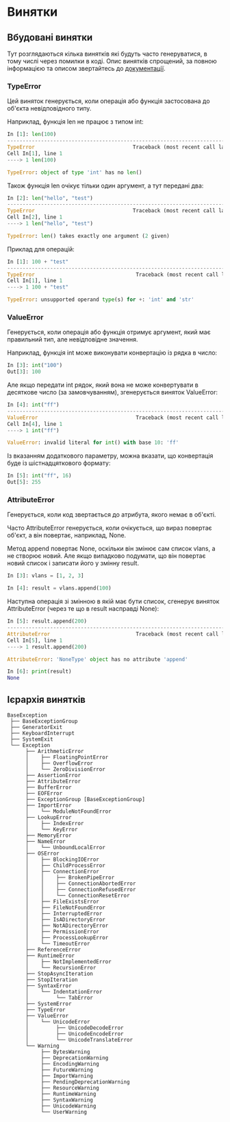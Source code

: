 # Винятки

## Вбудовані винятки

Тут розглядаються кілька винятків які будуть часто генеруватися, в тому числі
через помилки в коді.  Опис винятків спрощений, за повною інформацією та описом
звертайтесь до [документації](https://docs.python.org/3/library/exceptions.html).

### TypeError

Цей виняток генерується, коли операція або функція застосована до об'єкта невідповідного типу.

Наприклад, функція len не працює з типом int:

```python
In [1]: len(100)
--------------------------------------------------------------------------
TypeError                                Traceback (most recent call last)
Cell In[1], line 1
----> 1 len(100)

TypeError: object of type 'int' has no len()
```

Також функція len очікує тільки один аргумент, а тут передані два:

```python
In [2]: len("hello", "test")
--------------------------------------------------------------------------
TypeError                                Traceback (most recent call last)
Cell In[2], line 1
----> 1 len("hello", "test")

TypeError: len() takes exactly one argument (2 given)
```

Приклад для операцій:

```python
In [1]: 100 + "test"
---------------------------------------------------------------------------
TypeError                                 Traceback (most recent call last)
Cell In[1], line 1
----> 1 100 + "test"

TypeError: unsupported operand type(s) for +: 'int' and 'str'
```

### ValueError

Генерується, коли операція або функція отримує аргумент, який має правильний
тип, але невідповідне значення.


Наприклад, функція int може виконувати конвертацію із рядка в число:
```python
In [3]: int("100")
Out[3]: 100
```

Але якщо передати int рядок, який вона не може конвертувати в десяткове число
(за замовчуванням), згенерується виняток ValueError:
```python
In [4]: int("ff")
---------------------------------------------------------------------------
ValueError                                Traceback (most recent call last)
Cell In[4], line 1
----> 1 int("ff")

ValueError: invalid literal for int() with base 10: 'ff'
```

Із вказанням додаткового параметру, можна вказати, що конвертація буде із
шістнадцяткового формату:
```python
In [5]: int("ff", 16)
Out[5]: 255
```

### AttributeError

Генерується, коли код звертається до атрибута, якого немає в об'єкті.

Часто AttributeError генерується, коли очікується, що вираз повертає
об'єкт, а він повертає, наприклад, None.

Метод append повертає None, оскільки він змінює сам список vlans, а не створює
новий. Але якщо випадково подумати, що він повертає новий список і записати
його у змінну result.

```python
In [3]: vlans = [1, 2, 3]

In [4]: result = vlans.append(100)
```

Наступна операція зі змінною в якій має бути список, сгенерує виняток
AttributeError (через те що в result насправді None):
```python
In [5]: result.append(200)
---------------------------------------------------------------------------
AttributeError                            Traceback (most recent call last)
Cell In[5], line 1
----> 1 result.append(200)

AttributeError: 'NoneType' object has no attribute 'append'

In [6]: print(result)
None
```


## Ієрархія винятків

```
BaseException
 ├── BaseExceptionGroup
 ├── GeneratorExit
 ├── KeyboardInterrupt
 ├── SystemExit
 └── Exception
      ├── ArithmeticError
      │    ├── FloatingPointError
      │    ├── OverflowError
      │    └── ZeroDivisionError
      ├── AssertionError
      ├── AttributeError
      ├── BufferError
      ├── EOFError
      ├── ExceptionGroup [BaseExceptionGroup]
      ├── ImportError
      │    └── ModuleNotFoundError
      ├── LookupError
      │    ├── IndexError
      │    └── KeyError
      ├── MemoryError
      ├── NameError
      │    └── UnboundLocalError
      ├── OSError
      │    ├── BlockingIOError
      │    ├── ChildProcessError
      │    ├── ConnectionError
      │    │    ├── BrokenPipeError
      │    │    ├── ConnectionAbortedError
      │    │    ├── ConnectionRefusedError
      │    │    └── ConnectionResetError
      │    ├── FileExistsError
      │    ├── FileNotFoundError
      │    ├── InterruptedError
      │    ├── IsADirectoryError
      │    ├── NotADirectoryError
      │    ├── PermissionError
      │    ├── ProcessLookupError
      │    └── TimeoutError
      ├── ReferenceError
      ├── RuntimeError
      │    ├── NotImplementedError
      │    └── RecursionError
      ├── StopAsyncIteration
      ├── StopIteration
      ├── SyntaxError
      │    └── IndentationError
      │         └── TabError
      ├── SystemError
      ├── TypeError
      ├── ValueError
      │    └── UnicodeError
      │         ├── UnicodeDecodeError
      │         ├── UnicodeEncodeError
      │         └── UnicodeTranslateError
      └── Warning
           ├── BytesWarning
           ├── DeprecationWarning
           ├── EncodingWarning
           ├── FutureWarning
           ├── ImportWarning
           ├── PendingDeprecationWarning
           ├── ResourceWarning
           ├── RuntimeWarning
           ├── SyntaxWarning
           ├── UnicodeWarning
           └── UserWarning
```
